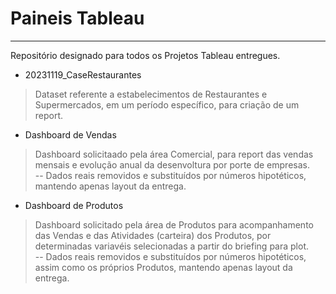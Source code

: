 # Paineis Tableau

---------------------------------   
Repositório designado para todos os Projetos Tableau entregues.


* 20231119_CaseRestaurantes   
> Dataset referente a estabelecimentos de Restaurantes e Supermercados, em um período específico, para criação de um report.  

  
* Dashboard de Vendas  
> Dashboard solicitaado pela área Comercial, para report das vendas mensais e evolução anual da desenvoltura por porte de empresas.   
> -- Dados reais removidos e substituídos por números hipotéticos, mantendo apenas layout da entrega.   


* Dashboard de Produtos  
> Dashboard solicitado pela área de Produtos para acompanhamento das Vendas e das Atividades (carteira) dos Produtos, por determinadas variavéis selecionadas a partir do briefing para plot.  
> -- Dados reais removidos e substituídos por números hipotéticos, assim como os próprios Produtos, mantendo apenas layout da entrega.  



 





